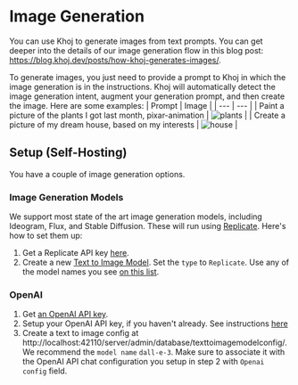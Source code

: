 # Image Generation
You can use Khoj to generate images from text prompts. You can get deeper into the  details of our image generation flow in this blog post: https://blog.khoj.dev/posts/how-khoj-generates-images/.

To generate images, you just need to provide a prompt to Khoj in which the image generation is in the instructions. Khoj will automatically detect the image generation intent, augment your generation prompt, and then create the image. Here are some examples:
| Prompt | Image |
| --- | --- |
| Paint a picture of the plants I got last month, pixar-animation | ![plants](/img/plants_i_got.png) |
| Create a picture of my dream house, based on my interests | ![house](/img/dream_house.png) |


## Setup (Self-Hosting)

You have a couple of image generation options.

### Image Generation Models

We support most state of the art image generation models, including Ideogram, Flux, and Stable Diffusion. These will run using [Replicate](https://replicate.com). Here's how to set them up:

1. Get a Replicate API key [here](https://replicate.com/account/api-tokens).
1. Create a new [Text to Image Model](http://localhost:42110/server/admin/database/texttoimagemodelconfig/). Set the `type` to `Replicate`. Use any of the model names you see [on this list](https://replicate.com/pricing#image-models).

### OpenAI

1. Get [an OpenAI API key](https://platform.openai.com/settings/organization/api-keys).
2. Setup your OpenAI API key, if you haven't already. See instructions [here](/get-started/setup#2-configure)
3. Create a text to image config at http://localhost:42110/server/admin/database/texttoimagemodelconfig/. We recommend the `model name` `dall-e-3`. Make sure to associate it with the OpenAI API chat configuration you setup in step 2 with `Openai config` field.
